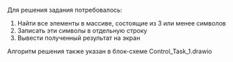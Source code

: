 Для решения задания потребовалось:
1. Найти все элементы в массиве, состоящие из 3 или менее символов
2. Записать эти символы в отдельную строку
3. Вывести полученный результат на экран

Алгоритм решения также указан в блок-схеме Control_Task_1.drawio
